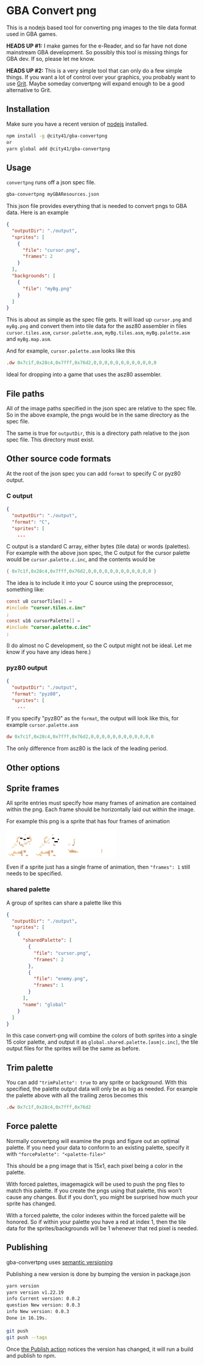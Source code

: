 # GBA Convert png

This is a nodejs based tool for converting png images to the tile data format used in GBA games.

**HEADS UP #1:** I make games for the e-Reader, and so far have not done mainstream GBA development. So possibly this tool is missing things for GBA dev. If so, please let me know.

**HEADS UP #2:** This is a very simple tool that can only do a few simple things. If you want a lot of control over your graphics, you probably want to use [Grit](https://www.coranac.com/man/grit/html/grit.htm). Maybe someday convertpng will expand enough to be a good alternative to Grit.

## Installation

Make sure you have a recent version of [nodejs](https://nodejs.org/en) installed.

```bash
npm install -g @city41/gba-convertpng
or
yarn global add @city41/gba-convertpng
```

## Usage

`convertpng` runs off a json spec file.

```bash
gba-convertpng myGBAResources.json
```

This json file provides everything that is needed to convert pngs to GBA data. Here is an example

```json
{
  "outputDir": "./output",
  "sprites": [
    {
      "file": "cursor.png",
      "frames": 2
    }
  ],
  "backgrounds": [
    {
      "file": "myBg.png"
    }
  ]
}
```

This is about as simple as the spec file gets. It will load up `cursor.png` and `myBg.png` and convert them into tile data for the asz80 assembler in files `cursor.tiles.asm`, `cursor.palette.asm`, `myBg.tiles.asm`, `myBg.palette.asm` and `myBg.map.asm`.

And for example, `cursor.palette.asm` looks like this

```asm
.dw 0x7c1f,0x28c4,0x7fff,0x76d2,0,0,0,0,0,0,0,0,0,0,0,0
```

Ideal for dropping into a game that uses the asz80 assembler.

## File paths

All of the image paths specified in the json spec are relative to the spec file. So in the above example, the pngs would be in the same directory as the spec file.

The same is true for `outputDir`, this is a directory path relative to the json spec file. This directory must exist.

## Other source code formats

At the root of the json spec you can add `format` to specify C or pyz80 output.

### C output

```json
{
  "outputDir": "./output",
  "format": "C",
  "sprites": [
    ...
```

C output is a standard C array, either bytes (tile data) or words (palettes). For example with the above json spec, the C output for the cursor palette would be `cursor.palette.c.inc`, and the contents would be

```C
{ 0x7c1f,0x28c4,0x7fff,0x76d2,0,0,0,0,0,0,0,0,0,0,0,0 }
```

The idea is to include it into your C source using the preprocessor, something like:

```C
const u8 cursorTiles[] =
#include "cursor.tiles.c.inc"
;
const u16 cursorPalette[] =
#include "cursor.palette.c.inc"
;
```

(I do almost no C development, so the C output might not be ideal. Let me know if you have any ideas here.)

### pyz80 output

```json
{
  "outputDir": "./output",
  "format": "pyz80",
  "sprites": [
    ...
```

If you specify "pyz80" as the `format`, the output will look like this, for example `cursor.palette.asm`

```asm
dw 0x7c1f,0x28c4,0x7fff,0x76d2,0,0,0,0,0,0,0,0,0,0,0,0
```

The only difference from asz80 is the lack of the leading period.

## Other options

## Sprite frames

All sprite entries must specify how many frames of animation are contained within the png. Each frame should be horizontally laid out within the image.

For example this png is a sprite that has four frames of animation

![sprite with four frames](https://github.com/city41/gba-convertpng/blob/main/multipleFramesExample.png?raw=true)

Even if a sprite just has a single frame of animation, then `"frames": 1` still needs to be specified.

### shared palette

A group of sprites can share a palette like this

```json
{
  "outputDir": "./output",
  "sprites": [
    {
      "sharedPalette": [
        {
          "file": "cursor.png",
          "frames": 2
        },
        {
          "file": "enemy.png",
          "frames": 1
        }
      ],
      "name": "global"
    }
  ]
}
```

In this case convert-png will combine the colors of both sprites into a single 15 color palette, and output it as `global.shared.palette.[asm|c.inc]`, the tile output files for the sprites will be the same as before.

## Trim palette

You can add `"trimPalette": true` to any sprite or background. With this specified, the palette output data will only be as big as needed. For example the palette above with all the trailing zeros becomes this

```asm
.dw 0x7c1f,0x28c4,0x7fff,0x76d2
```

## Force palette

Normally convertpng will examine the pngs and figure out an optimal palette. If you need your data to conform to an existing palette, specify it with `"forcePalette": "<palette-file>"`

This should be a png image that is 15x1, each pixel being a color in the palette.

With forced palettes, imagemagick will be used to push the png files to match this palette. If you create the pngs using that palette, this won't cause any changes. But if you don't, you might be surprised how much your sprite has changed.

With a forced palette, the color indexes within the forced palette will be honored. So if within your palette you have a red at index 1, then the tile data for the sprites/backgrounds will be 1 whenever that red pixel is needed.

## Publishing

gba-convertpng uses [semantic versioning](https://semver.org/)

Publishing a new version is done by bumping the version in package.json

```bash
yarn version
yarn version v1.22.19
info Current version: 0.0.2
question New version: 0.0.3
info New version: 0.0.3
Done in 16.19s.

git push
git push --tags
```

Once [the Publish action](https://github.com/city41/ereader-tools/actions/workflows/publish.yml) notices the version has changed, it will run a build and publish to npm.
